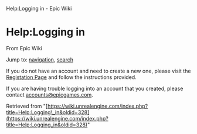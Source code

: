 Help:Logging in - Epic Wiki             

Help:Logging in
===============

From Epic Wiki

Jump to: [navigation](#mw-navigation), [search](#p-search)

If you do not have an account and need to create a new one, please visit the [Registation Page](//www.unrealengine.com/register) and follow the instructions provided.

If you are having trouble logging into an account that you created, please contact [accounts@epicgames.com](mailto:accounts@epicgames.com).

Retrieved from "[https://wiki.unrealengine.com/index.php?title=Help:Logging\_in&oldid=328](https://wiki.unrealengine.com/index.php?title=Help:Logging_in&oldid=328)"